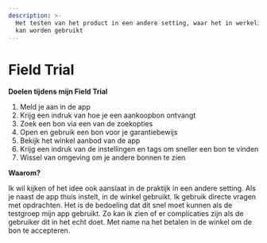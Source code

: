 ```yaml
---
description: >-
  Het testen van het product in een andere setting, waar het in werkelijkheid
  kan worden gebruikt
---
```


# Field Trial

**Doelen tijdens mijn Field Trial**

1. Meld je aan in de app&#x20;
2. Krijg een indruk van hoe je een aankoopbon ontvangt
3. Zoek een bon via een van de zoekopties
4. Open en gebruik een bon voor je garantiebewijs
5. Bekijk het winkel aanbod van de app
6. Krijg een indruk van de instellingen en tags om sneller een bon te vinden
7. Wissel van omgeving om je andere bonnen te zien

**Waarom?**

Ik wil kijken of het idee ook aanslaat in de praktijk in een andere setting. Als je naast de app thuis  instelt, in de winkel gebruikt. Ik gebruik directe vragen met opdrachten. Het is de bedoeling dat dit snel moet kunnen als de testgroep mijn app gebruikt. Zo kan ik zien of er complicaties zijn als de gebruiker dit in het echt doet. Met name na het betalen in de winkel om de bon te accepteren.&#x20;
